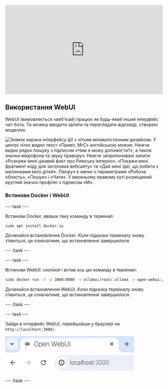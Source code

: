 <html>
  <div style="position: relative; overflow: hidden; padding-top: 56.25%;">
    <iframe style="position: absolute; top: 0; left: 0; right: 0; width: 100%; height: 100%; border: none;" src="https://www.youtube.com/embed/xx0VQ0RJc8A?rel=0&cc_load_policy=1" allowfullscreen allow="accelerometer; autoplay; clipboard-write; encrypted-media; gyroscope; picture-in-picture; web-share">
    </iframe>
  </div>
</html>

## Використання WebUI

WebUI (вимовляється «вебʼюай) працює як будь-який інший інтерфейс чат-бота. Ти можеш вводити запити та переглядати відповіді, створені моделлю.

![Знімок екрана інтерфейсу ШІ з чітким мінімалістичним дизайном. У центрі чітко видно текст «Привіт, MrC» англійською мовою. Нижче видно рядок пошуку з підписом «Чим я можу допомогти?», а також значки мікрофона та звуку праворуч. Нижче запропоновані запити: «Розкажи мені цікавий факт про Римську імперію», «Покажи мені фрагмент коду для заголовка вебсайту» та «Дай мені ідеї, що робити з малюнками моїх дітей». Ліворуч є меню з параметрами «Робоча область», «Пошук» і «Чати». У верхньому правому куті розміщений круглий значок профілю з підписом «M».](images/webUI.png)

### Встанови Docker і WebUI

\--- task ---

Встанови Docker, ввівши таку команду в термінал:

```bash
sudo apt install docker.io
```

Дочекайся встановлення Docker. Коли підказка терміналу знову зʼявиться, це означатиме, що встановлення завершилося.

\--- /task ---

\--- task ---

Встанови WebUI: скопіюй і встав ось цю команду в термінал:

```bash
sudo docker run -d -p 3000:8080 -v ollama:/root/.ollama -v open-webui:/app/backend/data --name open-webui --restart always ghcr.io/open-webui/open-webui:ollama
```

Дочекайся встановлення WebUI. Коли підказка терміналу знову зʼявиться, це означатиме, що встановлення завершилося.

\--- /task ---

\--- task ---

Зайди в інтерфейс WebUI, перейшовши у браузері на `http://localhost:3000/`.

![Вкладка браузера під назвою Open WebUI показує URL-адресу «localhost:3000» в адресному рядку.](images/localhostURL.png)

\--- /task ---
